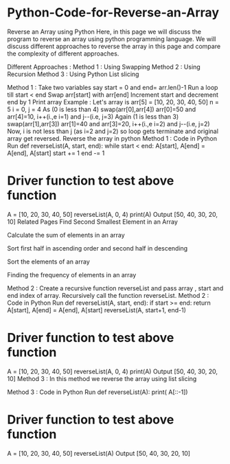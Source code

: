 # Python-Code-for-Reverse-an-Array

Reverse an Array using Python
Here, in this page we will discuss the program to reverse an array using python programming language. We will discuss different approaches to reverse the array in this page and compare the complexity of different approaches.

Different Approaches :
Method 1 : Using Swapping
Method 2 : Using Recursion
Method 3 : Using Python List slicing
 
Method 1 :
Take two variables say start = 0 and end= arr.len()-1
Run a loop till start < end
Swap arr[start] with arr[end]
Increment start and decrement end by 1
Print array
Example :
Let's array is arr[5] = [10, 20, 30, 40, 50] n = 5
i = 0, j = 4
As (0 is less than 4) swap(arr[0],arr[4])
arr[0]=50 and arr[4]=10, i++(i.,e i=1) and j--(i.e, j=3)
Again (1 is less than 3) swap(arr[1],arr[3])
arr[1]=40 and arr[3]=20, i++(i.,e i=2) and j--(i.e, j=2)
Now, i is not less than j (as i=2 and j=2) so loop gets terminate and original array get reversed.
Reverse the array in python
Method 1 : Code in Python
Run
def reverseList(A, start, end):
  while start < end:
    A[start], A[end] = A[end], A[start]
    start += 1
    end -= 1
# Driver function to test above function
A = [10, 20, 30, 40, 50]
reverseList(A, 0, 4)
print(A)
Output
[50, 40, 30, 20, 10]
Related Pages
Find Second Smallest Element in an Array

Calculate the sum of elements in an array

Sort first half in ascending order and second half in descending 

Sort the elements of an array

Finding the frequency of elements in an array

Method 2 :
Create a recursive function reverseList and pass array , start and end index of array.
Recursively call the function reverseList.
Method 2 : Code in Python
Run
def reverseList(A, start, end):
   if start >= end:
      return
   A[start], A[end] = A[end], A[start]
   reverseList(A, start+1, end-1)


# Driver function to test above function
A = [10, 20, 30, 40, 50]
reverseList(A, 0, 4)
print(A)
Output
[50, 40, 30, 20, 10]
Method 3 :
In this method we reverse the array using list slicing

Method 3 : Code in Python
Run
def reverseList(A):
  print( A[::-1])

# Driver function to test above function
A = [10, 20, 30, 40, 50]
reverseList(A)
Output
[50, 40, 30, 20, 10]
